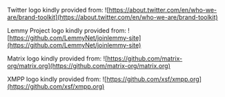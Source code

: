 Twitter logo kindly provided from:
![https://about.twitter.com/en/who-we-are/brand-toolkit](https://about.twitter.com/en/who-we-are/brand-toolkit)

Lemmy Project logo kindly provided from:
![https://github.com/LemmyNet/joinlemmy-site](https://github.com/LemmyNet/joinlemmy-site)

Matrix logo kindly provided from:
![https://github.com/matrix-org/matrix.org](https://github.com/matrix-org/matrix.org)

XMPP logo kindly provided from:
![https://github.com/xsf/xmpp.org](https://github.com/xsf/xmpp.org)
